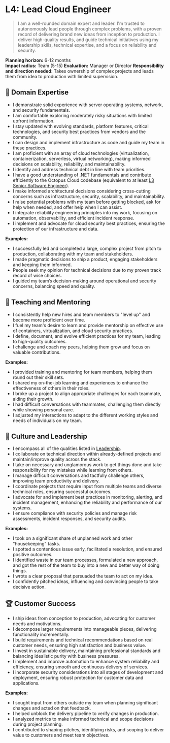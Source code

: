 # L4: Lead Cloud Engineer

> I am a well-rounded domain expert and leader. I'm trusted to autonomously lead people through complex problems, with a proven record of delivering brand new ideas from inception to production. I deliver high-quality results, and guide technical initiatives using my leadership skills, technical expertise, and a focus on reliability and security.

**Planning horizon:** 6-12 months  
**Impact radius:** Team (5-15)
**Evaluation:** Manager or Director
**Responsibility and direction needed:** Takes ownership of complex projects and leads them from idea to production with limited supervision.

## 🦉 Domain Expertise

- I demonstrate solid experience with server operating systems, network, and security fundamentals.
- I am comfortable exploring moderately risky situations with limited upfront information.
- I stay updated with evolving standards, platform features, critical technologies, and security best practices from vendors and the community.
- I can design and implement infrastructure as code and guide my team in these practices.
- I am proficient with an array of cloud technologies (virtualization, containerization, serverless, virtual networking), making informed decisions on scalability, reliability, and maintainability.
- I identify and address technical debt in line with team priorities.
- I have a good understanding of .NET fundamentals and contribute efficiently to the Octopus Cloud codebase (equivalent to at least [L3 Senior Software Engineer](../Software-Engineering/L3-Senior-Software-Engineer.md)).
- I make informed architectural decisions considering cross-cutting concerns such as infrastructure, security, scalability, and maintainability.
- I raise potential problems with my team before getting blocked, ask for help when needed, and offer help when I can assist.
- I integrate reliability engineering principles into my work, focusing on automation, observability, and efficient incident response.
- I implement and advocate for cloud security best practices, ensuring the protection of our infrastructure and data.

**Examples:**

- I successfully led and completed a large, complex project from pitch to production, collaborating with my team and stakeholders.
- I made pragmatic decisions to ship a product, engaging stakeholders and keeping them informed.
- People seek my opinion for technical decisions due to my proven track record of wise choices.
- I guided my team’s decision-making around operational and security concerns, balancing speed and quality.

## 🌱 Teaching and Mentoring

- I consistently help new hires and team members to "level up" and become more proficient over time.
- I fuel my team's desire to learn and provide mentorship on effective use of containers, virtualization, and cloud security practices.
- I define, document, and evolve efficient practices for my team, leading to high-quality outcomes.
- I challenge and coach my peers, helping them grow and focus on valuable contributions.

**Examples:**

- I provided training and mentoring for team members, helping them round out their skill sets.
- I shared my on-the-job learning and experiences to enhance the effectiveness of others in their roles.
- I broke up a project to align appropriate challenges for each teammate, aiding their growth.
- I had difficult conversations with teammates, challenging them directly while showing personal care.
- I adjusted my interactions to adapt to the different working styles and needs of individuals on my team.

## 🧭 Culture and Leadership

- I encompass all of the qualities listed in [Leadership](https://github.com/OctopusDeploy/People/blob/main/Leadership.md).
- I collaborate on technical direction within already-defined projects and maintain/improve quality across the stack.
- I take on necessary and unglamorous work to get things done and take responsibility for my mistakes while learning from others.
- I manage difficult conversations and tactfully challenge others, improving team productivity and delivery.
- I coordinate projects that require input from multiple teams and diverse technical roles, ensuring successful outcomes.
- I advocate for and implement best practices in monitoring, alerting, and incident management, enhancing the reliability and performance of our systems.
- I ensure compliance with security policies and manage risk assessments, incident responses, and security audits.

**Examples:**

- I took on a significant share of unplanned work and other "housekeeping" tasks.
- I spotted a contentious issue early, facilitated a resolution, and ensured positive outcomes.
- I identified waste in our team processes, formulated a new approach, and got the rest of the team to buy into a new and better way of doing things.
- I wrote a clear proposal that persuaded the team to act on my idea.
- I confidently pitched ideas, influencing and convincing people to take decisive action.

## 🏆 Customer Success

- I ship ideas from conception to production, advocating for customer needs and motivations.
- I decompose larger requirements into manageable pieces, delivering functionality incrementally.
- I build requirements and technical recommendations based on real customer needs, ensuring high satisfaction and business value.
- I invest in sustainable delivery, maintaining professional standards and balancing idealistic purity with business pressures.
- I implement and improve automation to enhance system reliability and efficiency, ensuring smooth and continuous delivery of services.
- I incorporate security considerations into all stages of development and deployment, ensuring robust protection for customer data and applications.

**Examples:**

- I sought input from others outside my team when planning significant changes and acted on that feedback.
- I helped unblock the delivery pipeline to verify changes in production.
- I analyzed metrics to make informed technical and scope decisions during project planning.
- I contributed to shaping pitches, identifying risks, and scoping to deliver value to customers and meet team objectives.
